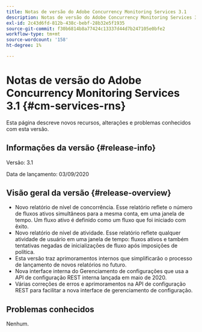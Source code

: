 ```yaml
---
title: Notas de versão do Adobe Concurrency Monitoring Services 3.1
description: Notas de versão do Adobe Concurrency Monitoring Services 3.1
exl-id: 2c43d6fd-812b-438c-bebf-28b32e5f1935
source-git-commit: f30b6814b8a77424c13337d44d7b247105e0bfe2
workflow-type: tm+mt
source-wordcount: '158'
ht-degree: 1%

---
```


# Notas de versão do Adobe Concurrency Monitoring Services 3.1 {#cm-services-rns}

Esta página descreve novos recursos, alterações e problemas conhecidos com esta versão.

## Informações da versão {#release-info}

Versão: 3.1

Data de lançamento: 03/09/2020

## Visão geral da versão {#release-overview}

* Novo relatório de nível de concorrência. Esse relatório reflete o número de fluxos ativos simultâneos para a mesma conta, em uma janela de tempo. Um fluxo ativo é definido como um fluxo que foi iniciado com êxito.
* Novo relatório de nível de atividade. Esse relatório reflete qualquer atividade de usuário em uma janela de tempo: fluxos ativos e também tentativas negadas de inicializações de fluxo após imposições de política.
* Esta versão traz aprimoramentos internos que simplificarão o processo de lançamento de novos relatórios no futuro.
* Nova interface interna do Gerenciamento de configurações que usa a API de configuração REST interna lançada em maio de 2020.
* Várias correções de erros e aprimoramentos na API de configuração REST para facilitar a nova interface de gerenciamento de configuração.

## Problemas conhecidos

Nenhum.
